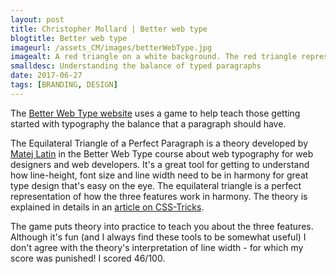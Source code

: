 ```yaml
---
layout: post
title: Christopher Mollard | Better web type
blogtitle: Better web type
imageurl: /assets_CM/images/betterWebType.jpg
imagealt: A red triangle on a white background. The red triangle represents the equilateral triangle of the perfect paragraph
smalldesc: Understanding the balance of typed paragraphs
date: 2017-06-27
tags: [BRANDING, DESIGN]
---
```

<p>
The <a target="_blank" href="https://betterwebtype.com/triangle">Better Web Type website</a> uses a game to help teach those getting started with typography the balance that a paragraph should have. 

The Equilateral Triangle of a Perfect Paragraph is a theory developed by <a href="http://matejlatin.co.uk/" target="_blank">Matej Latin</a> in the Better Web Type course about web typography for web designers and web developers. It's a great tool for getting to understand how line-height, font size and line width need to be in harmony for great type design that's easy on the eye. The equilateral triangle is a perfect representation of how the three features work in harmony. The theory is explained in details in an <a href="https://css-tricks.com/equilateral-triangle-perfect-paragraph/" target="_blank">article on CSS-Tricks</a>.

The game puts theory into practice to teach you about the three features. Although it's fun (and I always find these tools to be somewhat useful) I don't agree with the theory's interpretation of line width - for which my score was punished! I scored 46/100.
</p>